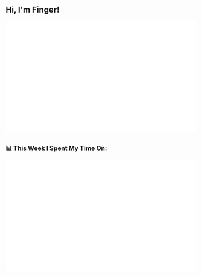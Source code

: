 <h2> Hi, I'm Finger!</h2>

<img align="right" src="https://raw.githubusercontent.com/spianmo/github-stats/master/generated/overview.svg#gh-light-mode-only">

<!-- <img align="right" height="160em" src="https://github-readme-stats-eight-theta.vercel.app/api/top-langs/?username=spianmo&layout=compact&langs_count=8&theme=algolia"/>	 -->
	
```go
package main

type Me struct {
	Name   string
	Job    string
	Code   string
	Skills string
}

func main() {
	me := &Me{
		Name:   "Finger",
		Job:    "Client-side Engineer",
		Code:   "Java, Kotlin, C#, Rust and C++ and Others",
		Skills: "Android, Security, Cross-platform client, NLP, CV, ASR ^o^",
	}
	_ = me
}
```


<h3>📊 This Week I Spent My Time On:</h3>
<img align='right' src="https://raw.githubusercontent.com/spianmo/github-stats/master/generated/languages.svg#gh-light-mode-only">

<!--START_SECTION:waka-->

```txt
TypeScript                     2 hrs 42 mins   █████░░░░░░░░░░░░░░░░░░░░   20.31 %
Dart                           2 hrs 29 mins   ████▓░░░░░░░░░░░░░░░░░░░░   18.61 %
Python                         2 hrs 5 mins    ████░░░░░░░░░░░░░░░░░░░░░   15.71 %
Kotlin                         1 hr 51 mins    ███▒░░░░░░░░░░░░░░░░░░░░░   13.95 %
Java                           1 hr 21 mins    ██▓░░░░░░░░░░░░░░░░░░░░░░   10.23 %
```

<!--END_SECTION:waka-->
